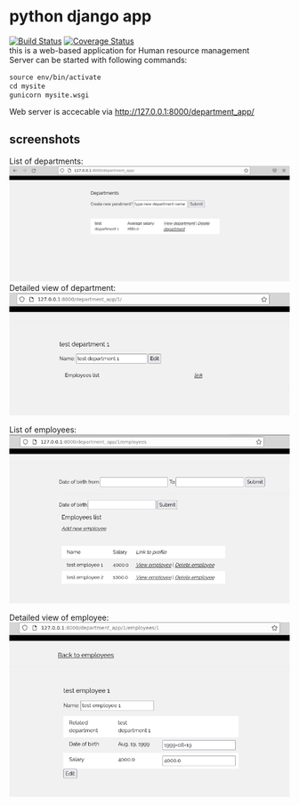 # python django app
[![Build Status](https://app.travis-ci.com/klebanoff/python-self-study-project.svg?branch=main)](https://app.travis-ci.com/klebanoff/python-self-study-project)
[![Coverage Status](https://coveralls.io/repos/github/klebanoff/python-self-study-project/badge.svg?branch=main)](https://coveralls.io/github/klebanoff/python-self-study-project?branch=main)  
this is a web-based application for Human resource management  
Server can be started with following commands:
```
source env/bin/activate
cd mysite
gunicorn mysite.wsgi
```
Web server is accecable via http://127.0.0.1:8000/department_app/
## screenshots
List of departments:
![departments](/images/departments.png)
Detailed view of department:
![department](/images/department.png)

List of employees:
![employees](/images/employes.png)

Detailed view of employee:
![employee](/images/employee.png)
